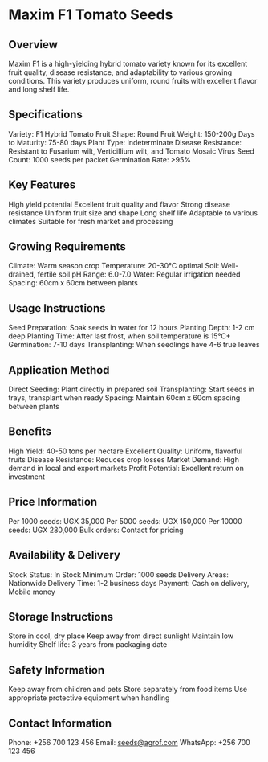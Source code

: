 # Maxim F1 Tomato Seeds

## Overview
Maxim F1 is a high-yielding hybrid tomato variety known for its excellent fruit quality, disease resistance, and adaptability to various growing conditions. This variety produces uniform, round fruits with excellent flavor and long shelf life.

## Specifications
Variety: F1 Hybrid Tomato
Fruit Shape: Round
Fruit Weight: 150-200g
Days to Maturity: 75-80 days
Plant Type: Indeterminate
Disease Resistance: Resistant to Fusarium wilt, Verticillium wilt, and Tomato Mosaic Virus
Seed Count: 1000 seeds per packet
Germination Rate: >95%

## Key Features
High yield potential
Excellent fruit quality and flavor
Strong disease resistance
Uniform fruit size and shape
Long shelf life
Adaptable to various climates
Suitable for fresh market and processing

## Growing Requirements
Climate: Warm season crop
Temperature: 20-30°C optimal
Soil: Well-drained, fertile soil
pH Range: 6.0-7.0
Water: Regular irrigation needed
Spacing: 60cm x 60cm between plants

## Usage Instructions
Seed Preparation: Soak seeds in water for 12 hours
Planting Depth: 1-2 cm deep
Planting Time: After last frost, when soil temperature is 15°C+
Germination: 7-10 days
Transplanting: When seedlings have 4-6 true leaves

## Application Method
Direct Seeding: Plant directly in prepared soil
Transplanting: Start seeds in trays, transplant when ready
Spacing: Maintain 60cm x 60cm spacing between plants

## Benefits
High Yield: 40-50 tons per hectare
Excellent Quality: Uniform, flavorful fruits
Disease Resistance: Reduces crop losses
Market Demand: High demand in local and export markets
Profit Potential: Excellent return on investment

## Price Information
Per 1000 seeds: UGX 35,000
Per 5000 seeds: UGX 150,000
Per 10000 seeds: UGX 280,000
Bulk orders: Contact for pricing

## Availability & Delivery
Stock Status: In Stock
Minimum Order: 1000 seeds
Delivery Areas: Nationwide
Delivery Time: 1-2 business days
Payment: Cash on delivery, Mobile money

## Storage Instructions
Store in cool, dry place
Keep away from direct sunlight
Maintain low humidity
Shelf life: 3 years from packaging date

## Safety Information
Keep away from children and pets
Store separately from food items
Use appropriate protective equipment when handling

## Contact Information
Phone: +256 700 123 456
Email: seeds@agrof.com
WhatsApp: +256 700 123 456


